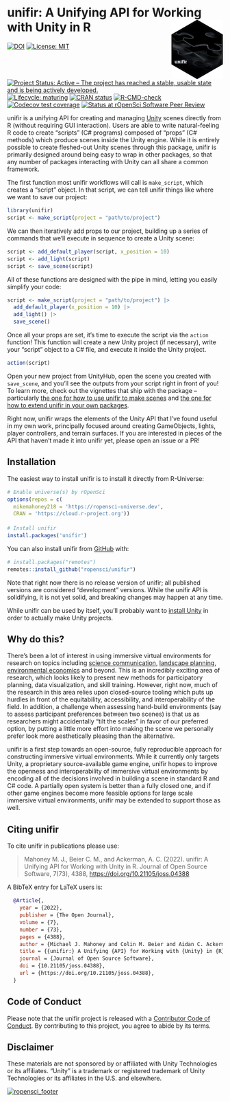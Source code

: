 
<!-- README.md is generated from README.Rmd. Please edit that file -->

# unifir: A Unifying API for Working with Unity in R <img src='man/figures/logo.png' align="right" height="138" />

<!-- badges: start -->

[![DOI](https://joss.theoj.org/papers/10.21105/joss.04388/status.svg)](https://doi.org/10.21105/joss.04388)
[![License:
MIT](https://img.shields.io/badge/license-MIT-green)](https://choosealicense.com/licenses/mit/)
[![Project Status: Active – The project has reached a stable, usable
state and is being actively
developed.](https://www.repostatus.org/badges/latest/active.svg)](https://www.repostatus.org/#active)
[![Lifecycle:
maturing](https://img.shields.io/badge/lifecycle-maturing-blue.svg)](https://lifecycle.r-lib.org/articles/stages.html#maturing-1)
[![CRAN
status](https://www.r-pkg.org/badges/version/unifir)](https://cran.r-project.org/package=unifir)
[![R-CMD-check](https://github.com/ropensci/unifir/workflows/R-CMD-check/badge.svg)](https://github.com/ropensci/unifir/actions)
[![Codecov test
coverage](https://codecov.io/gh/ropensci/unifir/branch/main/graph/badge.svg)](https://app.codecov.io/gh/ropensci/unifir?branch=main)
[![Status at rOpenSci Software Peer
Review](https://badges.ropensci.org/521_status.svg)](https://github.com/ropensci/software-review/issues/521)
<!-- badges: end -->

unifir is a unifying API for creating and managing
[Unity](https://unity.com/) scenes directly from R (without requiring
GUI interaction). Users are able to write natural-feeling R code to
create “scripts” (C# programs) composed of “props” (C# methods) which
produce scenes inside the Unity engine. While it is entirely possible to
create fleshed-out Unity scenes through this package, unifir is
primarily designed around being easy to wrap in other packages, so that
any number of packages interacting with Unity can all share a common
framework.

The first function most unifir workflows will call is `make_script`,
which creates a “script” object. In that script, we can tell unifir
things like where we want to save our project:

``` r
library(unifir)
script <- make_script(project = "path/to/project")
```

We can then iteratively add props to our project, building up a series
of commands that we’ll execute in sequence to create a Unity scene:

``` r
script <- add_default_player(script, x_position = 10)
script <- add_light(script)
script <- save_scene(script)
```

All of these functions are designed with the pipe in mind, letting you
easily simplify your code:

``` r
script <- make_script(project = "path/to/project") |> 
  add_default_player(x_position = 10) |> 
  add_light() |> 
  save_scene()
```

Once all your props are set, it’s time to execute the script via the
`action` function! This function will create a new Unity project (if
necessary), write your “script” object to a C# file, and execute it
inside the Unity project.

``` r
action(script)
```

Open your new project from UnityHub, open the scene you created with
`save_scene`, and you’ll see the outputs from your script right in front
of you! To learn more, check out the vignettes that ship with the
package – particularly [the one for how to use unifir to make
scenes](https://docs.ropensci.org/unifir/articles/unifir-user-guide.html)
and [the one for how to extend unifir in your own
packages](https://docs.ropensci.org/unifir/articles/unifir-dev-guide.html).

Right now, unifir wraps the elements of the Unity API that I’ve found
useful in my own work, principally focused around creating GameObjects,
lights, player controllers, and terrain surfaces. If you are interested
in pieces of the API that haven’t made it into unifir yet, please open
an issue or a PR!

## Installation

The easiest way to install unifir is to install it directly from
R-Universe:

``` r
# Enable universe(s) by rOpenSci
options(repos = c(
  mikemahoney218 = 'https://ropensci-universe.dev',
  CRAN = 'https://cloud.r-project.org'))

# Install unifir
install.packages('unifir')
```

You can also install unifir from [GitHub](https://github.com/) with:

``` r
# install.packages("remotes")
remotes::install_github("ropensci/unifir")
```

Note that right now there is no release version of unifir; all published
versions are considered “development” versions. While the unifir API is
solidifying, it is not yet solid, and breaking changes may happen at any
time.

While unifir can be used by itself, you’ll probably want to [install
Unity](https://unity.com/download) in order to actually make Unity
projects.

## Why do this?

There’s been a lot of interest in using immersive virtual environments
for research on topics including [science
communication](https://doi.org/10.1080/13658816.2020.1830997),
[landscape planning](https://doi.org/10.1016/j.apgeog.2019.102102),
[environmental economics](https://doi.org/10.1016/j.jeem.2008.08.002)
and beyond. This is an incredibly exciting area of research, which looks
likely to present new methods for participatory planning, data
visualization, and skill training. However, right now, much of the
research in this area relies upon closed-source tooling which puts up
hurdles in front of the equitability, accessibility, and
interoperability of the field. In addition, a challenge when assessing
hand-build environments (say to assess participant preferences between
two scenes) is that us as researchers might accidentally “tilt the
scales” in favor of our preferred option, by putting a little more
effort into making the scene we personally prefer look more
aesthetically pleasing than the alternative.

unifir is a first step towards an open-source, fully reproducible
approach for constructing immersive virtual environments. While it
currently only targets Unity, a proprietary source-available game
engine, unifir hopes to improve the openness and interoperability of
immersive virtual environments by encoding all of the decisions involved
in building a scene in standard R and C# code. A partially open system
is better than a fully closed one, and if other game engines become more
feasible options for large scale immersive virtual environments, unifir
may be extended to support those as well.

## Citing unifir

To cite unifir in publications please use:

> Mahoney M. J., Beier C. M., and Ackerman, A. C. (2022). unifir: A
> Unifying API for Working with Unity in R. Journal of Open Source
> Software, 7(73), 4388, <https://doi.org/10.21105/joss.04388>

A BibTeX entry for LaTeX users is:

``` bibtex
  @Article{,
    year = {2022},
    publisher = {The Open Journal},
    volume = {7},
    number = {73},
    pages = {4388},
    author = {Michael J. Mahoney and Colin M. Beier and Aidan C. Ackerman},
    title = {{unifir:} A Unifying {API} for Working with {Unity} in {R}},
    journal = {Journal of Open Source Software},
    doi = {10.21105/joss.04388},
    url = {https://doi.org/10.21105/joss.04388},
  }
```

## Code of Conduct

Please note that the unifir project is released with a [Contributor Code
of Conduct](https://ropensci.github.io/unifir/CODE_OF_CONDUCT.html). By
contributing to this project, you agree to abide by its terms.

## Disclaimer

These materials are not sponsored by or affiliated with Unity
Technologies or its affiliates. “Unity” is a trademark or registered
trademark of Unity Technologies or its affiliates in the U.S. and
elsewhere.

[![ropensci_footer](https://ropensci.org/public_images/github_footer.png)](https://ropensci.org)

